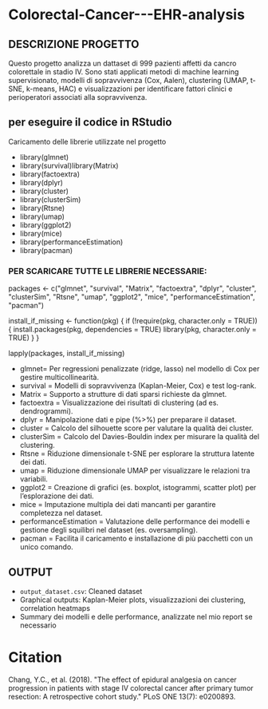 # Colorectal-Cancer---EHR-analysis

## DESCRIZIONE PROGETTO
Questo progetto analizza un dattaset di 999 pazienti affetti da cancro colorettale in stadio IV. Sono stati applicati metodi di machine learning supervisionato, modelli di sopravvivenza (Cox, Aalen), clustering (UMAP, t-SNE, k-means, HAC) e visualizzazioni per identificare fattori clinici e perioperatori associati alla sopravvivenza.



##  per eseguire il codice in RStudio 

Caricamento delle librerie utilizzate nel progetto
* library(glmnet)
* library(survival)library(Matrix)
* library(factoextra)
* library(dplyr)
* library(cluster)
* library(clusterSim)
* library(Rtsne)
* library(umap)
* library(ggplot2)
* library(mice)
* library(performanceEstimation)
* library(pacman)

### PER SCARICARE TUTTE LE LIBRERIE NECESSARIE:

packages <- c("glmnet", "survival", "Matrix", "factoextra", "dplyr", 
              "cluster", "clusterSim", "Rtsne", "umap", "ggplot2", 
              "mice", "performanceEstimation", "pacman")

install_if_missing <- function(pkg) {
  if (!require(pkg, character.only = TRUE)) {
    install.packages(pkg, dependencies = TRUE)
    library(pkg, character.only = TRUE)
  }
}

lapply(packages, install_if_missing)

- glmnet= Per regressioni penalizzate (ridge, lasso) nel modello di Cox per gestire multicollinearità.
- survival = Modelli di sopravvivenza (Kaplan-Meier, Cox) e test log-rank.
- Matrix = Supporto a strutture di dati sparsi richieste da glmnet.
- factoextra = Visualizzazione dei risultati di clustering (ad es. dendrogrammi).
- dplyr = Manipolazione dati e pipe (%>%) per preparare il dataset.
- cluster = Calcolo del silhouette score per valutare la qualità dei cluster.
- clusterSim = Calcolo del Davies-Bouldin index per misurare la qualità del clustering.
- Rtsne = Riduzione dimensionale t-SNE per esplorare la struttura latente dei dati.
- umap = Riduzione dimensionale UMAP per visualizzare le relazioni tra variabili.
- ggplot2 = Creazione di grafici (es. boxplot, istogrammi, scatter plot) per l’esplorazione dei dati.
- mice = Imputazione multipla dei dati mancanti per garantire completezza nel dataset.
- performanceEstimation = Valutazione delle performance dei modelli e gestione degli squilibri nel dataset (es. oversampling).
- pacman = Facilita il caricamento e installazione di più pacchetti con un unico comando.


##   OUTPUT
- `output_dataset.csv`: Cleaned dataset
- Graphical outputs: Kaplan-Meier plots, visualizzazioni dei clustering, correlation heatmaps
- Summary dei modelli e delle performance, analizzate nel mio report se necessario



#  Citation
Chang, Y.C., et al. (2018). "The effect of epidural analgesia on cancer progression in patients with stage IV colorectal cancer after primary tumor resection: A retrospective cohort study." PLoS ONE 13(7): e0200893.

